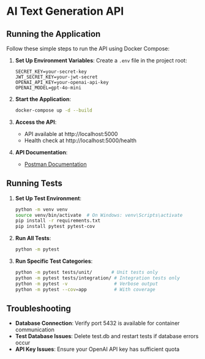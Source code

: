 # AI Text Generation API

## Running the Application

Follow these simple steps to run the API using Docker Compose:

1. **Set Up Environment Variables**:
   Create a `.env` file in the project root:
   ```
   SECRET_KEY=your-secret-key
   JWT_SECRET_KEY=your-jwt-secret
   OPENAI_API_KEY=your-openai-api-key
   OPENAI_MODEL=gpt-4o-mini
   ```

2. **Start the Application**:
   ```bash
   docker-compose up -d --build
   ```

3. **Access the API**:
   - API available at http://localhost:5000
   - Health check at http://localhost:5000/health

4. **API Documentation**:
   - [Postman Documentation](https://documenter.getpostman.com/view/26542987/2sAYdhLWJK)

## Running Tests

1. **Set Up Test Environment**:
   ```bash
   python -m venv venv
   source venv/bin/activate  # On Windows: venv\Scripts\activate
   pip install -r requirements.txt
   pip install pytest pytest-cov
   ```

2. **Run All Tests**:
   ```bash
   python -m pytest
   ```

3. **Run Specific Test Categories**:
   ```bash
   python -m pytest tests/unit/       # Unit tests only
   python -m pytest tests/integration/ # Integration tests only
   python -m pytest -v                 # Verbose output
   python -m pytest --cov=app          # With coverage
   ```

## Troubleshooting

- **Database Connection**: Verify port 5432 is available for container communication
- **Test Database Issues**: Delete test.db and restart tests if database errors occur
- **API Key Issues**: Ensure your OpenAI API key has sufficient quota